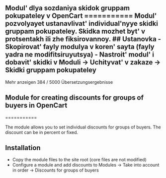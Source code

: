 ## Modul' dlya sozdaniya skidok gruppam pokupateley v OpenCart =========== Modul' pozvolyayet ustanavlivat' individual'nyye skidki gruppam pokupateley. Skidka mozhet byt' v protsentakh ili zhe fiksirovannoy. ## Ustanovka - Skopirovat' fayly modulya v koren' sayta (fayly yadra ne modifitsiruyutsya) - Nastroit' modul' i dobavit' skidki v Moduli -> Uchityvat' v zakaze -> Skidki gruppam pokupateley
Mehr anzeigen
384 / 5000
Übersetzungsergebnisse
## Module for creating discounts for groups of buyers in OpenCart
===========

The module allows you to set individual discounts for groups of buyers.
The discount can be in percent or fixed.

## Installation
- Copy the module files to the site root (core files are not modified)
- Configure a module and add discounts to Modules -> Take into account in order -> Discounts for groups of buyers 
